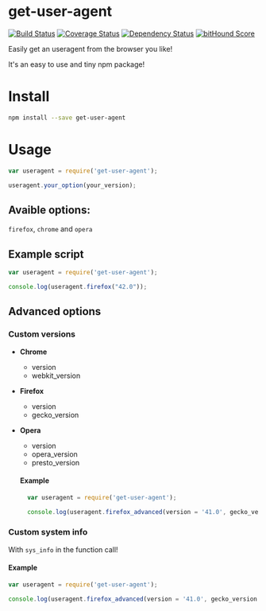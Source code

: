 # get-user-agent
[![Build Status](https://travis-ci.org/fscherwi/get-user-agent.svg?branch=master)](https://travis-ci.org/fscherwi/get-user-agent) [![Coverage Status](https://coveralls.io/repos/fscherwi/get-user-agent/badge.svg?branch=master&service=github)](https://coveralls.io/github/fscherwi/get-user-agent?branch=master) [![Dependency Status](https://david-dm.org/fscherwi/get-user-agent.svg)](https://david-dm.org/fscherwi/get-user-agent) [![bitHound Score](https://www.bithound.io/github/fscherwi/get-user-agent/badges/score.svg)](https://www.bithound.io/github/fscherwi/get-user-agent)

Easily get an useragent from the browser you like!

It's an easy to use and tiny npm package!

# Install

```sh
npm install --save get-user-agent
```

# Usage

```js
var useragent = require('get-user-agent');

useragent.your_option(your_version);
```

## Avaible options:
`firefox`, `chrome` and `opera`

## Example script

```js
var useragent = require('get-user-agent');

console.log(useragent.firefox("42.0"));
```

## Advanced options
### Custom versions
- **Chrome**
  - version
  - webkit_version

- **Firefox**
  - version
  - gecko_version

- **Opera**
  - version
  - opera_version
  - presto_version

  #### Example

  ```js
    var useragent = require('get-user-agent');

    console.log(useragent.firefox_advanced(version = '41.0', gecko_version = '20100101'));
  ```

### Custom system info
With `sys_info` in the function call!

  #### Example

  ```js
  var useragent = require('get-user-agent');

  console.log(useragent.firefox_advanced(version = '41.0', gecko_version = '20100101', sys_info='Macintosh; Intel Mac OS X 10.11'));
  ```
